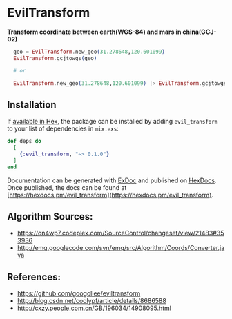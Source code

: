 # EvilTransform

**Transform coordinate between earth(WGS-84) and mars in china(GCJ-02)**

```elixir
  geo = EvilTransform.new_geo(31.278648,120.601099)
  EvilTransform.gcjtowgs(geo)

  # or 

  EvilTransform.new_geo(31.278648,120.601099) |> EvilTransform.gcjtowgs()

```

## Installation

If [available in Hex](https://hex.pm/docs/publish), the package can be installed
by adding `evil_transform` to your list of dependencies in `mix.exs`:

```elixir
def deps do
  [
    {:evil_transform, "~> 0.1.0"}
  ]
end
```

Documentation can be generated with [ExDoc](https://github.com/elixir-lang/ex_doc)
and published on [HexDocs](https://hexdocs.pm). Once published, the docs can
be found at [https://hexdocs.pm/evil_transform](https://hexdocs.pm/evil_transform).

## Algorithm Sources:

 - https://on4wp7.codeplex.com/SourceControl/changeset/view/21483#353936
 - http://emq.googlecode.com/svn/emq/src/Algorithm/Coords/Converter.java

## References:

 - https://github.com/googollee/eviltransform
 - http://blog.csdn.net/coolypf/article/details/8686588
 - http://cxzy.people.com.cn/GB/196034/14908095.html


